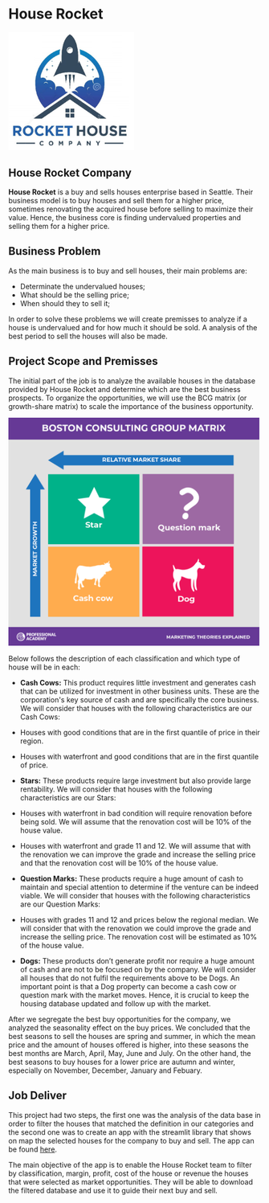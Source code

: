 # House Rocket

<img src = "images/small logo.jpg" alt="Drawing" style="width: 250px;"/>

## House Rocket Company

**House Rocket** is a buy and sells houses enterprise based in Seattle. Their business model is to buy houses and sell them for a higher price, sometimes renovating the acquired house before selling to maximize their value. Hence, the business core is finding undervalued properties and selling them for a higher price. 

## Business Problem

As the main business is to buy and sell houses, their main problems are: 

* Determinate the undervalued houses;
* What should be the selling price; 
* When should they to sell it;

In order to solve these problems we will create premisses to analyze if a house is undervalued and for how much it should be sold. A analysis of the best period to sell the houses will also be made. 

## Project Scope and Premisses

The initial part of the job is to analyze the available houses in the database provided by House Rocket and determine which are the best business prospects. To organize the opportunities, we will use the BCG matrix (or growth-share matrix) to scale the importance of the business opportunity. 

<img src = 'images/BCG Matrix.png' style = 'width: 500px;'/>

Below follows the description of each classification and which type of house will be in each:  

* **Cash Cows:** This product requires little investment and generates cash that can be utilized for investment in other business units. These are the corporation's key source of cash and are specifically the core business. We will consider that houses with the following characteristics are our Cash Cows: 
 * Houses with good conditions that are in the first quantile of price in their region.
 * Houses with waterfront and good conditions that are in the first quantile of price.
 
* **Stars:**  These products require large investment but also provide large rentability. We will consider that houses with the following characteristics are our Stars:
 * Houses with waterfront in bad condition will require renovation before being sold. We will assume that the renovation cost will be 10% of the house value.
 * Houses with waterfront and grade 11 and 12. We will assume that with the renovation we can improve the grade and increase the selling price and that the renovation cost will be 10% of the house value.

* **Question Marks:** These products require a huge amount of cash to maintain and special attention to determine if the venture can be indeed viable. We will consider that houses with the following characteristics are our Question Marks:
 * Houses with grades 11 and 12 and prices below the regional median. We will consider that with the renovation we could improve the grade and increase the selling price. The renovation cost will be estimated as 10% of the house value.

* **Dogs:** These products don’t generate profit nor require a huge amount of cash and are not to be focused on by the company. We will consider all houses that do not fulfil the requirements above to be Dogs. An important point is that a Dog property can become a cash cow or question mark with the market moves. Hence, it is crucial to keep the housing database updated and follow up with the market.

After we segregate the best buy opportunities for the company, we analyzed the seasonality effect on the buy prices. We concluded that the best seasons to sell the houses are spring and summer, in which the mean price and the amount of houses offered is higher, into these seasons the best months are March, April, May, June and July. On the other hand, the best seasons to buy houses for a lower price are autumn and winter, especially on November, December, January and Febuary. 

## Job Deliver

This project had two steps, the first one was the analysis of the data base in order to filter the houses that matched the definition in our categories and the second one was to create an app with the streamlit library that shows on map the selected houses for the company to buy and sell. The app can be found [here](https://house-rocket-analytic.herokuapp.com/). 

The main objective of the app is to enable the House Rocket team to filter by classification, margin, profit, cost of the house or revenue the houses that were selected as market opportunities. They will be able to download the filtered database and use it to guide their next buy and sell. 
